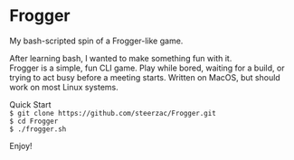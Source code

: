 # Frogger
My bash-scripted spin of a Frogger-like game.  

After learning bash, I wanted to make something fun with it.   
Frogger is a simple, fun CLI game. Play while bored, waiting for a build, or trying to act busy before a meeting starts. 
Written on MacOS, but should work on most Linux systems.  

Quick Start  
  `$ git clone https://github.com/steerzac/Frogger.git`  
  `$ cd Frogger`  
  `$ ./frogger.sh`  
 
 Enjoy!
